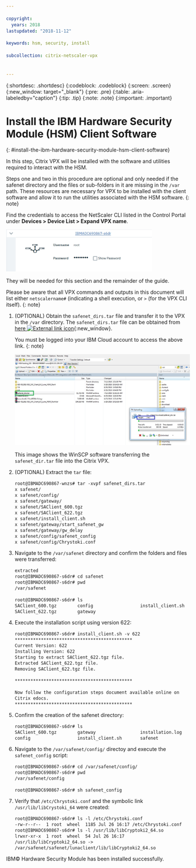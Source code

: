 ```yaml
---

copyright:
  years: 2018
lastupdated: "2018-11-12"

keywords: hsm, security, install

subcollection: citrix-netscaler-vpx


---
```


{:shortdesc: .shortdesc}
{:codeblock: .codeblock}
{:screen: .screen}
{:new_window: target="_blank"}
{:pre: .pre}
{:table: .aria-labeledby="caption"}
{:tip: .tip}
{:note: .note}
{:important: .important}

# Install the IBM Hardware Security Module (HSM) Client Software
{: #install-the-ibm-hardware-security-module-hsm-client-software}

In this step, Citrix VPX will be installed with the software and utilities required to interact with the HSM.

Steps one and two in this procedure are optional and only needed if the safenet directory and the files or sub-folders in it are missing in the `/var` path. These resources are necessary for VPX to be installed with the client software and allow it to run the utilities associated with the HSM software.
{: note}

Find the credentials to access the NetScaler CLI listed in the Control Portal under **Devices > Device List > Expand VPX name**.

<img src="images/3-VPX-Credentials.png" alt="drawing" style="width: 400px;"/>

They will be needed for this section and the remainder of the guide.

Please be aware that all VPX commands and outputs in this document will list either `netscalername#` (indicating a shell execution, or `>` (for the VPX CLI itself).
{: note}

1.	(OPTIONAL) Obtain the `safenet_dirs.tar` file and transfer it to the VPX in the `/var` directory. The `safenet_dirs.tar` file can be obtained from [here ![External link icon](../../icons/launch-glyph.svg "External link icon")](http://downloads.service.softlayer.com/citrix/netscaler/Safenet-HSM/){:new_window}.

	You must be logged into your IBM Cloud account to access the above link.
  {: note}

	<img src="images/4-transfer-safenet_dirs.png" alt="drawing" style="width: 600px;"/>

	This image shows the WinSCP software transferring the `safenet_dir.tar` file into the Citrix VPX.

2.	(OPTIONAL) Extract the `tar` file:

	```
	root@IBMADC690867-wnzs# tar -xvpf safenet_dirs.tar
	x safenet/
	x safenet/config/
	x safenet/gateway/
	x safenet/SAClient_600.tgz
	x safenet/SAClient_622.tgz
	x safenet/install_client.sh
	x safenet/gateway/start_safenet_gw
	x safenet/gateway/gw_delay
	x safenet/config/safenet_config
	x safenet/config/Chrystoki.conf
	```

3.	Navigate to the `/var/safenet` directory and confirm the folders and files were transferred:

	```
	extracted
	root@IBMADC690867-s6dr# cd safenet
	root@IBMADC690867-s6dr# pwd
	/var/safenet

	root@IBMADC690867-s6dr# ls
	SAClient_600.tgz        config                  install_client.sh
	SAClient_622.tgz        gateway
	```

4.	Execute the installation script using version 622:

	```
	root@IBMADC690867-s6dr# install_client.sh -v 622
	*********************************************
	Current Version: 622
	Installing Version: 622
	Starting to extract SAClient_622.tgz file.
	Extracted SAClient_622.tgz file.
	Removing SAClient_622.tgz file.

	*********************************************

	Now follow the configuration steps document available online on Citrix edocs.
	*********************************************
	```

5.	Confirm the creation of the safenet directory:

	```
	root@IBMADC690867-s6dr# ls
	SAClient_600.tgz        gateway                 installation.log
	config                  install_client.sh       safenet
	```

6.	Navigate to the `/var/safenet/config/` directoy and execute the `safenet_config` script:

	```
	root@IBMADC690867-s6dr# cd /var/safenet/config/
	root@IBMADC690867-s6dr# pwd               
	/var/safenet/config

	root@IBMADC690867-s6dr# sh safenet_config
	```

7.	Verify that `/etc/Chrystoki.conf` and the symbolic link `/usr/lib/libCrystoki_64` were created:

	```
	root@IBMADC690867-s6dr# ls -l /etc/Chrystoki.conf
	-rw-r--r--  1 root  wheel  1185 Jul 26 16:17 /etc/Chrystoki.conf
	root@IBMADC690867-s6dr# ls -l /usr/lib/libCryptoki2_64.so
	lrwxr-xr-x  1 root  wheel  54 Jul 26 16:17 /usr/lib/libCryptoki2_64.so ->
	/var/safenet/safenet/lunaclient/lib/libCryptoki2_64.so
	```

IBM© Hardware Security Module has been installed successfully.
